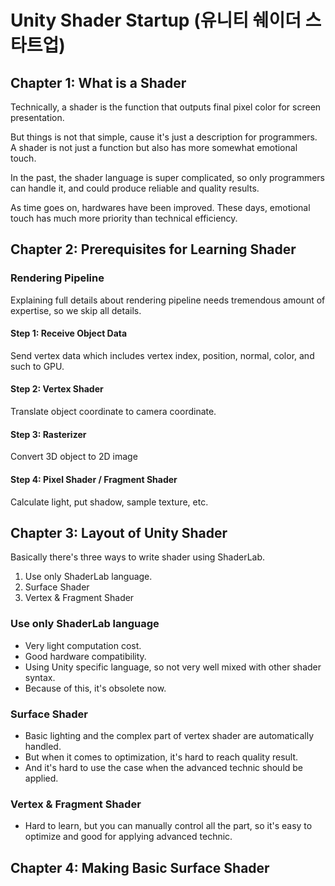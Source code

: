 # Unity Shader Startup (유니티 쉐이더 스타트업)

## Chapter 1: What is a Shader

Technically, a shader is the function that outputs final pixel color for screen presentation.

But things is not that simple, cause it's just a description for programmers. A shader is not just a function but also has more somewhat emotional touch.

In the past, the shader language is super complicated, so only programmers can handle it, and could produce reliable and quality results.

As time goes on, hardwares have been improved. These days, emotional touch has much more priority than technical efficiency.

## Chapter 2: Prerequisites for Learning Shader

### Rendering Pipeline

Explaining full details about rendering pipeline needs tremendous amount of expertise, so we skip all details.

#### Step 1: Receive Object Data

Send vertex data which includes vertex index, position, normal, color, and such to GPU.

#### Step 2: Vertex Shader

Translate object coordinate to camera coordinate.

#### Step 3: Rasterizer

Convert 3D object to 2D image

#### Step 4: Pixel Shader / Fragment Shader

Calculate light, put shadow, sample texture, etc.

## Chapter 3: Layout of Unity Shader

Basically there's three ways to write shader using ShaderLab.

1. Use only ShaderLab language.
1. Surface Shader
1. Vertex & Fragment Shader

### Use only ShaderLab language

- Very light computation cost.
- Good hardware compatibility.
- Using Unity specific language, so not very well mixed with other shader syntax.
- Because of this, it's obsolete now.

### Surface Shader

- Basic lighting and the complex part of vertex shader are automatically handled.
- But when it comes to optimization, it's hard to reach quality result.
- And it's hard to use the case when the advanced technic should be applied.

### Vertex & Fragment Shader

- Hard to learn, but you can manually control all the part, so it's easy to optimize and good for applying advanced technic.

## Chapter 4: Making Basic Surface Shader